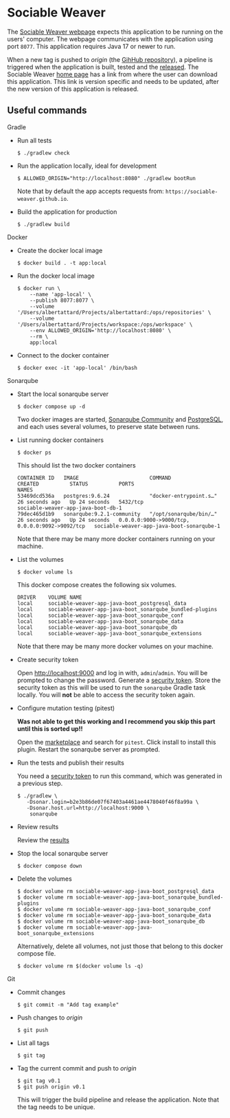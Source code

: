 # Sociable Weaver

The [Sociable Weaver webpage](https://sociable-weaver.github.io/web/) expects this application to be running on the
users' computer. The webpage communicates with the application using port `8077`. This application requires Java 17 or
newer to run.

When a new tag is pushed to _origin_ (the [GihHub repository](https://github.com/sociable-weaver/app-java-boot)), a
pipeline is triggered when the application is built, tested and
the [released](https://github.com/sociable-weaver/app-java-boot/releases). The Sociable
Weaver [home page](https://github.com/sociable-weaver/web-vue3/blob/main/src/components/App.vue#L13-L17) has a link from
where the user can download this application. This link is version specific and needs to be updated, after the new
version of this application is released.

## Useful commands

Gradle

- Run all tests

  ```shell
  $ ./gradlew check
  ```

- Run the application locally, ideal for development

  ```shell
  $ ALLOWED_ORIGIN="http://localhost:8080" ./gradlew bootRun
  ```

  Note that by default the app accepts requests from: `https://sociable-weaver.github.io`.

- Build the application for production

  ```shell
  $ ./gradlew build
  ```

Docker

- Create the docker local image

  ```shell
  $ docker build . -t app:local
  ```

- Run the docker local image

  ```shell
  $ docker run \
      --name 'app-local' \
      --publish 8077:8077 \
      --volume '/Users/albertattard/Projects/albertattard:/ops/repositories' \
      --volume '/Users/albertattard/Projects/workspace:/ops/workspace' \
      --env ALLOWED_ORIGIN='http://localhost:8080' \
      --rm \
      app:local
  ```

- Connect to the docker container

  ```shell
  $ docker exec -it 'app-local' /bin/bash
  ```

Sonarqube

- Start the local sonarqube server

  ```shell
  $ docker compose up -d
  ```

  Two docker images are started, [Sonarqube Community](https://hub.docker.com/_/sonarqube)
  and [PostgreSQL](https://hub.docker.com/_/postgres), and each uses several volumes, to preserve state between runs.

- List running docker containers

  ```shell
  $ docker ps
  ```

  This should list the two docker containers

  ```shell
  CONTAINER ID   IMAGE                       COMMAND                  CREATED          STATUS          PORTS                                            NAMES
  53469dcd536a   postgres:9.6.24             "docker-entrypoint.s…"   26 seconds ago   Up 24 seconds   5432/tcp                                         sociable-weaver-app-java-boot-db-1
  79dec465d1b9   sonarqube:9.2.1-community   "/opt/sonarqube/bin/…"   26 seconds ago   Up 24 seconds   0.0.0.0:9000->9000/tcp, 0.0.0.0:9092->9092/tcp   sociable-weaver-app-java-boot-sonarqube-1
  ```

  Note that there may be many more docker containers running on your machine.

- List the volumes

  ```shell
  $ docker volume ls
  ```

  This docker compose creates the following six volumes.

  ```shell
  DRIVER    VOLUME NAME
  local     sociable-weaver-app-java-boot_postgresql_data
  local     sociable-weaver-app-java-boot_sonarqube_bundled-plugins
  local     sociable-weaver-app-java-boot_sonarqube_conf
  local     sociable-weaver-app-java-boot_sonarqube_data
  local     sociable-weaver-app-java-boot_sonarqube_db
  local     sociable-weaver-app-java-boot_sonarqube_extensions
  ```

  Note that there may be many more docker volumes on your machine.

- Create security token

  Open [http://localhost:9000](http://localhost:9000) and log in with, `admin`/`admin`. You will be prompted to change
  the password. Generate a [security token](http://localhost:9000/account/security/). Store the security token as this
  will be used to run the `sonarqube` Gradle task locally. You will **not** be able to access the security token again.

- Configure mutation testing (pitest)

  **Was not able to get this working and I recommend you skip this part until this is sorted up!!**

  Open the [marketplace](http://localhost:9000/admin/marketplace?search=pitest) and search for `pitest`. Click install
  to install this plugin. Restart the sonarqube server as prompted.

- Run the tests and publish their results

  You need a [security token](http://localhost:9000/account/security/) to run this command, which was generated in a
  previous step.

  ```shell
  $ ./gradlew \
     -Dsonar.login=b2e3b86de07f67403a4461ae4478040f46f8a99a \
     -Dsonar.host.url=http://localhost:9000 \
      sonarqube
  ```

- Review results

  Review the [results](http://localhost:9000/component_measures?id=sociable-weaver-app-java-boot)

- Stop the local sonarqube server

  ```shell
  $ docker compose down
  ```

- Delete the volumes

  ```shell
  $ docker volume rm sociable-weaver-app-java-boot_postgresql_data
  $ docker volume rm sociable-weaver-app-java-boot_sonarqube_bundled-plugins
  $ docker volume rm sociable-weaver-app-java-boot_sonarqube_conf
  $ docker volume rm sociable-weaver-app-java-boot_sonarqube_data
  $ docker volume rm sociable-weaver-app-java-boot_sonarqube_db
  $ docker volume rm sociable-weaver-app-java-boot_sonarqube_extensions
  ```

  Alternatively, delete all volumes, not just those that belong to this docker compose file.

  ```shell
  $ docker volume rm $(docker volume ls -q)
  ```

Git

- Commit changes

  ```shell
  $ git commit -m "Add tag example"
  ```

- Push changes to _origin_

  ```shell
  $ git push
  ```

- List all tags

  ```shell
  $ git tag
  ```

- Tag the current commit and push to _origin_

  ```shell
  $ git tag v0.1
  $ git push origin v0.1
  ```

  This will trigger the build pipeline and release the application. Note that the tag needs to be unique.
